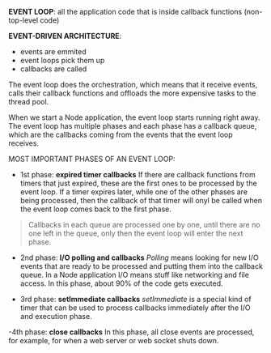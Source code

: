**EVENT LOOP**: all the application code that is inside callback functions (non-top-level code)

**EVENT-DRIVEN ARCHITECTURE**:
- events are emmited
- event loops pick them up
- callbacks are called

The event loop does the orchestration, which means that it receive events, calls their callback functions and offloads the more expensive tasks to the thread pool.

When we start a Node application, the event loop starts running right away.
The event loop has multiple phases and each phase has a callback queue, which are the callbacks coming from the events that the event loop receives.

MOST IMPORTANT PHASES OF AN EVENT LOOP:
- 1st phase: **expired timer callbacks**
If there are callback functions from timers that just expired, these are the first ones to be processed by the event loop.
If a timer expires later, while one of the other phases are being processed, then the callback of that timer will onyl be called when the event loop comes back to the first phase.

> Callbacks in each queue are processed one by one, until there are no one left in the queue, only then the event loop will enter the next phase.

- 2nd phase: **I/O polling and callbacks**
*Polling* means looking for new I/O events that are ready to be processed and putting them into the callback queue.
In a Node application I/O means stuff like networking and file access.
In this phase, about 90% of the code gets executed.

- 3rd phase: **setImmediate callbacks**
*setImmediate* is a special kind of timer that can be used to process callbacks immediately after the I/O and execution phase.

-4th phase: **close callbacks**
In this phase, all close events are processed, for example, for when a web server or web socket shuts down.
